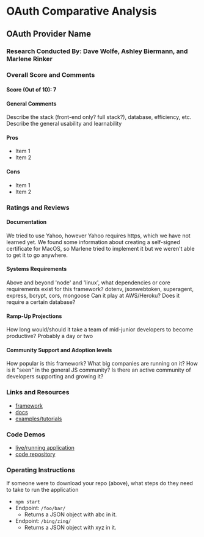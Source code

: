 # OAuth Comparative Analysis

## OAuth Provider Name 

### Research Conducted By: Dave Wolfe, Ashley Biermann, and Marlene Rinker

### Overall Score and Comments
#### Score (Out of 10): 7
#### General Comments
Describe the stack (front-end only? full stack?), database, efficiency, etc. Describe the general usability and learnability

#### Pros
* Item 1
* Item 2

#### Cons
* Item 1
* Item 2

### Ratings and Reviews
#### Documentation
We tried to use Yahoo, however Yahoo requires https, which we have not learned yet. We found some information about creating a self-signed certificate for MacOS, so Marlene tried to implement it but we weren't able to get it to go anywhere.

#### Systems Requirements
Above and beyond 'node' and 'linux', what dependencies or core requirements exist for this framework?  dotenv, jsonwebtoken, superagent, express, bcrypt, cors, mongoose
Can it play at AWS/Heroku?  Does it require a certain database?

#### Ramp-Up Projections
How long would/should it take a team of mid-junior developers to become productive?  Probably a day or two

#### Community Support and Adoption levels
How popular is this framework? What big companies are running on it? How is it "seen" in the general JS community?  Is there an active community of developers supporting and growing it?


### Links and Resources
* [framework](http://xyz.com)
* [docs](http://xyz.com)
* [examples/tutorials](http://xyz.com)

### Code Demos
* [live/running application](http://xyz.com)
* [code repository](http://xyz.com)

### Operating Instructions
If someone were to download your repo (above), what steps do they need to take to run the application
* `npm start`
* Endpoint: `/foo/bar/`
  * Returns a JSON object with abc in it.
* Endpoint: `/bing/zing/`
  * Returns a JSON object with xyz in it.
